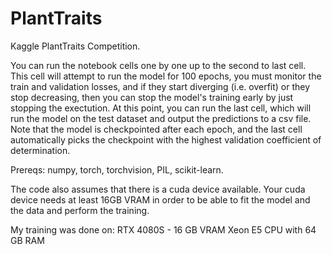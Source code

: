 # PlantTraits
Kaggle PlantTraits Competition.

You can run the notebook cells one by one up to the second to last cell. This cell will attempt to run the model for 100 epochs, you must monitor the train and validation losses, and if they start diverging (i.e. overfit) or they stop decreasing, then you can stop the model's training early by just stopping the exectution. At this point, you can run the last cell, which will run the model on the test dataset and output the predictions to a csv file. Note that the model is checkpointed after each epoch, and the last cell automatically picks the checkpoint with the highest validation coefficient of determination.

Prereqs: numpy, torch, torchvision, PIL, scikit-learn.

The code also assumes that there is a cuda device available. Your cuda device needs at least 16GB VRAM in order to be able to fit the model and the data and perform the training.

My training was done on:
RTX 4080S - 16 GB VRAM
Xeon E5 CPU with 64 GB RAM
